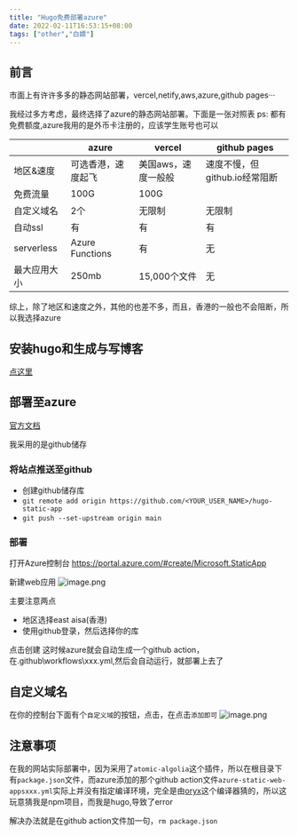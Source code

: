 ```yaml
---
title: "Hugo免费部署azure"
date: 2022-02-11T16:53:15+08:00
tags: ["other","白嫖"]
---
```


## 前言
市面上有许许多多的静态网站部署，vercel,netify,aws,azure,github pages··· 

我经过多方考虑，最终选择了azure的静态网站部署。下面是一张对照表
ps: 都有免费额度,azure我用的是外币卡注册的，应该学生账号也可以

| | azure  |  vercel  | github pages | 
|---|---|---|---|
| 地区&速度 | 可选香港，速度起飞  | 美国aws，速度一般般| 速度不慢，但github.io经常阻断|
| 免费流量| 100G | 100G | 
| 自定义域名| 2个 | 无限制 | 无限制|
| 自动ssl |  有 |有 |有 |
| serverless |  Azure Functions| 有 | 无|
|最大应用大小| 250mb | 15,000个文件 | 无|

综上，除了地区和速度之外，其他的也差不多，而且，香港的一般也不会阻断，所以我选择azure

## 安装hugo和生成与写博客
[点这里](/posts/hugo安装/)

## 部署至azure
[官方文档](https://docs.microsoft.com/zh-cn/azure/static-web-apps/publish-hugo)

我采用的是github储存

### 将站点推送至github
+ 创建github储存库
+ `git remote add origin https://github.com/<YOUR_USER_NAME>/hugo-static-app`
+ `git push --set-upstream origin main`

### 部署
打开Azure控制台
<https://portal.azure.com/#create/Microsoft.StaticApp>

新建web应用
![image.png](https://tva1.sinaimg.cn/large/0077qBLugy1gz9pn0rjusj317o0z9ti9.jpg)

主要注意两点
+ 地区选择east aisa(香港)
+ 使用github登录，然后选择你的库

点击创建
这时候azure就会自动生成一个github action，在.github\workflows\xxx.yml,然后会自动运行，就部署上去了
## 自定义域名
在你的控制台下面有个`自定义域`的按钮，点击，在点击`添加即可`
![image.png](https://tva1.sinaimg.cn/large/0077qBLugy1gz9pssltxxj30wn0kn424.jpg)
## 注意事项
在我的网站实际部署中，因为采用了`atomic-algolia`这个插件，所以在根目录下有`package.json`文件，而azure添加的那个github action文件`azure-static-web-appsxxx.yml`实际上并没有指定编译环境，完全是由[oryx](https://github.com/microsoft/Oryx)这个编译器猜的，所以这玩意猜我是npm项目，而我是hugo,导致了error

解决办法就是在github action文件加一句，`rm package.json`
